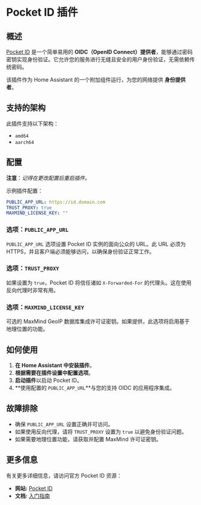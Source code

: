 # Pocket ID 插件

## 概述

[Pocket ID](https://pocket-id.org/) 是一个简单易用的 **OIDC（OpenID Connect）提供者**，能够通过密码密钥实现身份验证。它允许您的服务进行无缝且安全的用户身份验证，无需依赖传统密码。

该插件作为 Home Assistant 的一个附加组件运行，为您的网络提供 **身份提供者**。

## 支持的架构

此插件支持以下架构：

- `amd64`
- `aarch64`

## 配置

**注意**：_记得在更改配置后重启插件。_

示例插件配置：

```yaml
PUBLIC_APP_URL: https://id.domain.com
TRUST_PROXY: true
MAXMIND_LICENSE_KEY: ""
```

### 选项：`PUBLIC_APP_URL`

`PUBLIC_APP_URL` 选项设置 Pocket ID 实例的面向公众的 URL。此 URL 必须为 HTTPS，并且客户端必须能够访问，以确保身份验证正常工作。

### 选项：`TRUST_PROXY`

如果设置为 `true`，Pocket ID 将信任诸如 `X-Forwarded-For` 的代理头。这在使用反向代理时非常有用。

### 选项：`MAXMIND_LICENSE_KEY`

可选的 MaxMind GeoIP 数据库集成许可证密钥。如果提供，此选项将启用基于地理位置的功能。

## 如何使用

1. **在 Home Assistant 中安装插件**。
2. **根据需要在插件设置中配置选项**。
3. **启动插件**以启动 Pocket ID。
4. **使用配置的 `PUBLIC_APP_URL`**与您的支持 OIDC 的应用程序集成。

## 故障排除

- 确保 `PUBLIC_APP_URL` 设置正确并可访问。
- 如果使用反向代理，请将 `TRUST_PROXY` 设置为 `true` 以避免身份验证问题。
- 如果需要地理位置功能，请获取并配置 MaxMind 许可证密钥。

## 更多信息

有关更多详细信息，请访问官方 Pocket ID 资源：

- **网站:** [Pocket ID](https://pocket-id.org/)
- **文档:** [入门指南](https://pocket-id.org/docs/introduction/)